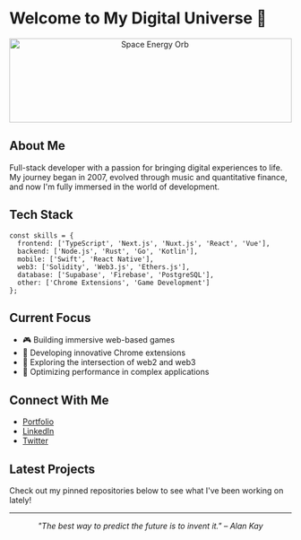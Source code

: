 # Welcome to My Digital Universe 🚀

<div align="center">
  <img src="https://cufummffmtitwhfisrlw.supabase.co/storage/v1/object/public/IMAGES//space-energy-orb-fisidi.gif" alt="Space Energy Orb" width="100%" style="height: 150px; object-fit: cover; object-position: center 20%;" />
</div>

## About Me

Full-stack developer with a passion for bringing digital experiences to life. My journey began in 2007, evolved through music and quantitative finance, and now I'm fully immersed in the world of development.

<div>
  <h2>Tech Stack</h2>
  <pre><code class="language-typescript">const skills = {
  frontend: ['TypeScript', 'Next.js', 'Nuxt.js', 'React', 'Vue'],
  backend: ['Node.js', 'Rust', 'Go', 'Kotlin'],
  mobile: ['Swift', 'React Native'],
  web3: ['Solidity', 'Web3.js', 'Ethers.js'],
  database: ['Supabase', 'Firebase', 'PostgreSQL'],
  other: ['Chrome Extensions', 'Game Development']
};</code></pre>
</div>

<div>
  <h2>Current Focus</h2>
  <ul>
    <li>🎮 Building immersive web-based games</li>
    <li>🧩 Developing innovative Chrome extensions</li>
    <li>🔗 Exploring the intersection of web2 and web3</li>
    <li>🚀 Optimizing performance in complex applications</li>
  </ul>
</div>

<div>
  <h2>Connect With Me</h2>
  <ul>
    <li><a href="https://yourportfolio.com">Portfolio</a></li>
    <li><a href="https://linkedin.com/in/yourusername">LinkedIn</a></li>
    <li><a href="https://twitter.com/yourusername">Twitter</a></li>
  </ul>
</div>

<div>
  <h2>Latest Projects</h2>
  <p>Check out my pinned repositories below to see what I've been working on lately!</p>
</div>

<hr>

<div align="center">
  <i>"The best way to predict the future is to invent it." – Alan Kay</i>
</div>
